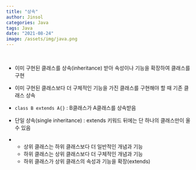 ```yaml
---
title: "상속"
author: Jinsol
categories: Java
tags: Java
date: "2021-08-24"
image: /assets/img/java.png
---
```


<br>

- 이미 구현된 클래스를 상속(inheritance) 받아 속성이나 기능을 확장하여 클래스를 구현

- 이미 구현된 클래스보다 더 구체적인 기능을 가진 클래스를 구현해야 할 때 기존 클래스 상속

- `class B extends A{}` : B클래스가 A클래스를 상속받음

- 단일 상속(single inheritance) : extends 키워드 뒤에는 단 하나의 클래스만이 올 수 있음

-   - 상위 클래스는 하위 클래스보다 더 일반적인 개념과 기능
    - 하위 클래스는 상위 클래스보다 더 구체적인 개념과 기능
    - 하위 클래스가 상위 클래스의 속성과 기능을 확장(extends)